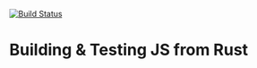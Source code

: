 [![Build Status](https://travis-ci.org/tomusdrw/js-rs.svg?branch=master)](https://travis-ci.org/tomusdrw/js-rs)

# Building & Testing JS from Rust
